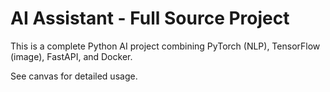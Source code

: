 # AI Assistant - Full Source Project

This is a complete Python AI project combining PyTorch (NLP), TensorFlow (image), FastAPI, and Docker.

See canvas for detailed usage.